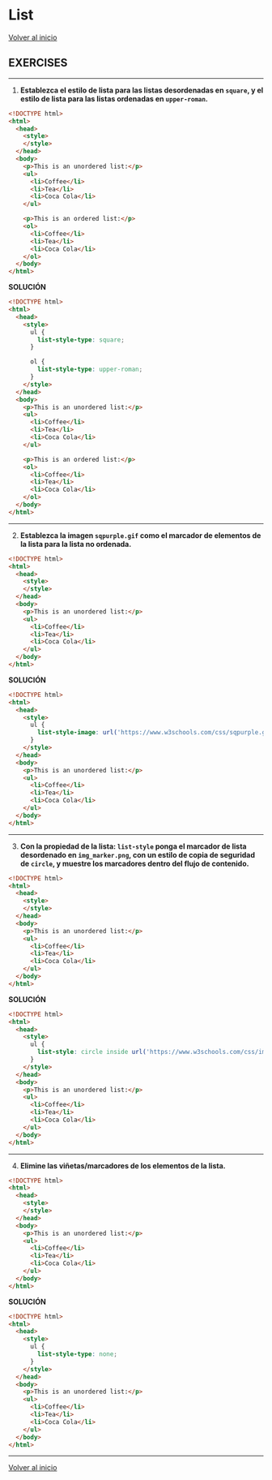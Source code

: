 # List

[Volver al inicio](#-List)

## EXERCISES

---------------------------------------------------------------------------

1. **Establezca el estilo de lista para las listas desordenadas en `square`, y el estilo de lista para las listas ordenadas en `upper-roman`.**

```html
<!DOCTYPE html>
<html>
  <head>
    <style>
    </style>
  </head>
  <body>
    <p>This is an unordered list:</p>
    <ul>
      <li>Coffee</li>
      <li>Tea</li>
      <li>Coca Cola</li>
    </ul>

    <p>This is an ordered list:</p>
    <ol>
      <li>Coffee</li>
      <li>Tea</li>
      <li>Coca Cola</li>
    </ol>
  </body>
</html>
```

**SOLUCIÓN**

```html
<!DOCTYPE html>
<html>
  <head>
    <style>
      ul {
        list-style-type: square;
      }

      ol {
        list-style-type: upper-roman;
      }    
    </style>
  </head>
  <body>
    <p>This is an unordered list:</p>
    <ul>
      <li>Coffee</li>
      <li>Tea</li>
      <li>Coca Cola</li>
    </ul>

    <p>This is an ordered list:</p>
    <ol>
      <li>Coffee</li>
      <li>Tea</li>
      <li>Coca Cola</li>
    </ol>
  </body>
</html>
```

---------------------------------------------------------------------------

2. **Establezca la imagen `sqpurple.gif` como el marcador de elementos de la lista para la lista no ordenada.**

```html
<!DOCTYPE html>
<html>
  <head>
    <style>
    </style>
  </head>
  <body>
    <p>This is an unordered list:</p>
    <ul>
      <li>Coffee</li>
      <li>Tea</li>
      <li>Coca Cola</li>
    </ul>
  </body>
</html>
```

**SOLUCIÓN**

```html
<!DOCTYPE html>
<html>
  <head>
    <style>
      ul {
        list-style-image: url('https://www.w3schools.com/css/sqpurple.gif');
      }    
    </style>
  </head>
  <body>
    <p>This is an unordered list:</p>
    <ul>
      <li>Coffee</li>
      <li>Tea</li>
      <li>Coca Cola</li>
    </ul>
  </body>
</html>
```

---------------------------------------------------------------------------

3. **Con la propiedad de la lista: `list-style` ponga el marcador de lista desordenado en `img_marker.png`, con un estilo de copia de seguridad de `circle`, y muestre los marcadores dentro del flujo de contenido.**

```html
<!DOCTYPE html>
<html>
  <head>
    <style>
    </style>
  </head>
  <body>
    <p>This is an unordered list:</p>
    <ul>
      <li>Coffee</li>
      <li>Tea</li>
      <li>Coca Cola</li>
    </ul>
  </body>
</html>
```

**SOLUCIÓN**

```html
<!DOCTYPE html>
<html>
  <head>
    <style>
      ul {
        list-style: circle inside url('https://www.w3schools.com/css/img_marker.png');
      }      
    </style>
  </head>
  <body>
    <p>This is an unordered list:</p>
    <ul>
      <li>Coffee</li>
      <li>Tea</li>
      <li>Coca Cola</li>
    </ul>
  </body>
</html>
```

---------------------------------------------------------------------------

4. **Elimine las viñetas/marcadores de los elementos de la lista.**

```html
<!DOCTYPE html>
<html>
  <head>
    <style>
    </style>
  </head>
  <body>
    <p>This is an unordered list:</p>
    <ul>
      <li>Coffee</li>
      <li>Tea</li>
      <li>Coca Cola</li>
    </ul>
  </body>
</html>
```

**SOLUCIÓN**

```html
<!DOCTYPE html>
<html>
  <head>
    <style>
      ul {
        list-style-type: none;
      }    
    </style>
  </head>
  <body>
    <p>This is an unordered list:</p>
    <ul>
      <li>Coffee</li>
      <li>Tea</li>
      <li>Coca Cola</li>
    </ul>
  </body>
</html>
```

---------------------------------------------------------------------------

[Volver al inicio](#-List)
